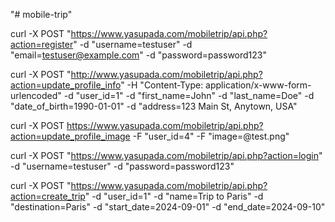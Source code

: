"# mobile-trip"  


curl -X POST "https://www.yasupada.com/mobiletrip/api.php?action=register" -d "username=testuser" -d "email=testuser@example.com" -d "password=password123"

curl -X POST "http://www.yasupada.com/mobiletrip/api.php?action=update_profile_info" -H "Content-Type: application/x-www-form-urlencoded" -d "user_id=1" -d "first_name=John" -d "last_name=Doe" -d "date_of_birth=1990-01-01" -d "address=123 Main St, Anytown, USA"

curl -X POST https://www.yasupada.com/mobiletrip/api.php?action=update_profile_image -F "user_id=4" -F "image=@test.png"



curl -X POST "https://www.yasupada.com/mobiletrip/api.php?action=login" -d "username=testuser" -d "password=password123"

curl -X POST "https://www.yasupada.com/mobiletrip/api.php?action=create_trip" -d "user_id=1" -d "name=Trip to Paris" -d "destination=Paris" -d "start_date=2024-09-01" -d "end_date=2024-09-10"
